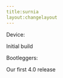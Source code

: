 ```yaml
---
title:surnia
layout:changelayout
---
```


Device:

Initial build

Bootleggers:

Our first 4.0 release
